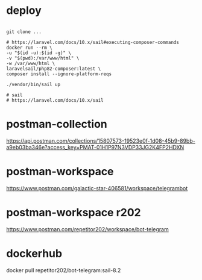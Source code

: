 # deploy
```shell

git clone ...

# https://laravel.com/docs/10.x/sail#executing-composer-commands
docker run --rm \
-u "$(id -u):$(id -g)" \
-v "$(pwd):/var/www/html" \
-w /var/www/html \
laravelsail/php82-composer:latest \
composer install --ignore-platform-reqs

./vendor/bin/sail up

# sail
# https://laravel.com/docs/10.x/sail
```

# postman-collection

https://api.postman.com/collections/15807573-19523e0f-1d08-45b9-89bb-a9eb03ba346e?access_key=PMAT-01H1P97N3VDP33JG2K4FP2HDXN

# postman-workspace

https://www.postman.com/galactic-star-406581/workspace/telegrambot

# postman-workspace r202

https://www.postman.com/repetitor202/workspace/bot-telegram

# dockerhub

docker pull repetitor202/bot-telegram:sail-8.2

